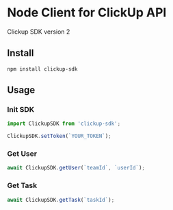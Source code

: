 # Node Client for ClickUp API

Clickup SDK version 2

## Install

```
npm install clickup-sdk
```

## Usage

### Init SDK

```js
import ClickupSDK from 'clickup-sdk';

ClickupSDK.setToken(`YOUR_TOKEN`);
```

### Get User

```js
await ClickupSDK.getUser(`teamId`, `userId`);
```

### Get Task

```js
await ClickupSDK.getTask(`taskId`);
```


